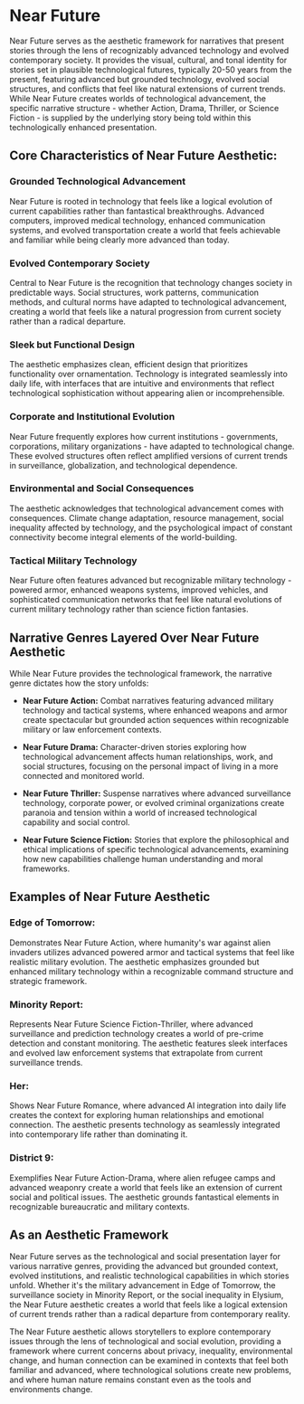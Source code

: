 # Near Future

Near Future serves as the aesthetic framework for narratives that present stories through the lens of recognizably advanced technology and evolved contemporary society. It provides the visual, cultural, and tonal identity for stories set in plausible technological futures, typically 20-50 years from the present, featuring advanced but grounded technology, evolved social structures, and conflicts that feel like natural extensions of current trends. While Near Future creates worlds of technological advancement, the specific narrative structure - whether Action, Drama, Thriller, or Science Fiction - is supplied by the underlying story being told within this technologically enhanced presentation.

## Core Characteristics of Near Future Aesthetic:

### Grounded Technological Advancement

Near Future is rooted in technology that feels like a logical evolution of current capabilities rather than fantastical breakthroughs. Advanced computers, improved medical technology, enhanced communication systems, and evolved transportation create a world that feels achievable and familiar while being clearly more advanced than today.

### Evolved Contemporary Society

Central to Near Future is the recognition that technology changes society in predictable ways. Social structures, work patterns, communication methods, and cultural norms have adapted to technological advancement, creating a world that feels like a natural progression from current society rather than a radical departure.

### Sleek but Functional Design

The aesthetic emphasizes clean, efficient design that prioritizes functionality over ornamentation. Technology is integrated seamlessly into daily life, with interfaces that are intuitive and environments that reflect technological sophistication without appearing alien or incomprehensible.

### Corporate and Institutional Evolution

Near Future frequently explores how current institutions - governments, corporations, military organizations - have adapted to technological change. These evolved structures often reflect amplified versions of current trends in surveillance, globalization, and technological dependence.

### Environmental and Social Consequences

The aesthetic acknowledges that technological advancement comes with consequences. Climate change adaptation, resource management, social inequality affected by technology, and the psychological impact of constant connectivity become integral elements of the world-building.

### Tactical Military Technology

Near Future often features advanced but recognizable military technology - powered armor, enhanced weapons systems, improved vehicles, and sophisticated communication networks that feel like natural evolutions of current military technology rather than science fiction fantasies.

## Narrative Genres Layered Over Near Future Aesthetic

While Near Future provides the technological framework, the narrative genre dictates how the story unfolds:

- **Near Future Action:** Combat narratives featuring advanced military technology and tactical systems, where enhanced weapons and armor create spectacular but grounded action sequences within recognizable military or law enforcement contexts.

- **Near Future Drama:** Character-driven stories exploring how technological advancement affects human relationships, work, and social structures, focusing on the personal impact of living in a more connected and monitored world.

- **Near Future Thriller:** Suspense narratives where advanced surveillance technology, corporate power, or evolved criminal organizations create paranoia and tension within a world of increased technological capability and social control.

- **Near Future Science Fiction:** Stories that explore the philosophical and ethical implications of specific technological advancements, examining how new capabilities challenge human understanding and moral frameworks.

## Examples of Near Future Aesthetic

### Edge of Tomorrow:

Demonstrates Near Future Action, where humanity's war against alien invaders utilizes advanced powered armor and tactical systems that feel like realistic military evolution. The aesthetic emphasizes grounded but enhanced military technology within a recognizable command structure and strategic framework.

### Minority Report:

Represents Near Future Science Fiction-Thriller, where advanced surveillance and prediction technology creates a world of pre-crime detection and constant monitoring. The aesthetic features sleek interfaces and evolved law enforcement systems that extrapolate from current surveillance trends.

### Her:

Shows Near Future Romance, where advanced AI integration into daily life creates the context for exploring human relationships and emotional connection. The aesthetic presents technology as seamlessly integrated into contemporary life rather than dominating it.

### District 9:

Exemplifies Near Future Action-Drama, where alien refugee camps and advanced weaponry create a world that feels like an extension of current social and political issues. The aesthetic grounds fantastical elements in recognizable bureaucratic and military contexts.

## As an Aesthetic Framework

Near Future serves as the technological and social presentation layer for various narrative genres, providing the advanced but grounded context, evolved institutions, and realistic technological capabilities in which stories unfold. Whether it's the military advancement in Edge of Tomorrow, the surveillance society in Minority Report, or the social inequality in Elysium, the Near Future aesthetic creates a world that feels like a logical extension of current trends rather than a radical departure from contemporary reality.

The Near Future aesthetic allows storytellers to explore contemporary issues through the lens of technological and social evolution, providing a framework where current concerns about privacy, inequality, environmental change, and human connection can be examined in contexts that feel both familiar and advanced, where technological solutions create new problems, and where human nature remains constant even as the tools and environments change.
